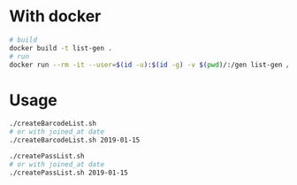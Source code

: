 # With docker

```bash
# build
docker build -t list-gen .
# run
docker run --rm -it --user=$(id -u):$(id -g) -v $(pwd)/:/gen list-gen /bin/bash
```

# Usage

```bash
./createBarcodeList.sh
# or with joined_at date
./createBarcodeList.sh 2019-01-15
```

```bash
./createPassList.sh
# or with joined_at date
./createPassList.sh 2019-01-15
```
